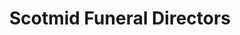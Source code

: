 ---
title: "Scotmid Funeral Directors"
url: /edinburgh/scotmid-funeral-directors-fountainbridge/
shop: funeral directors
---